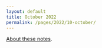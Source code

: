```yaml
---
layout: default
title: October 2022
permalink: /pages/2022/10-october/
---
```


[About these notes](https://github.com/tinalexander/notes).

